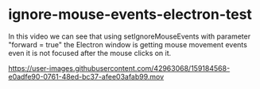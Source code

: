 # ignore-mouse-events-electron-test

In this video we can see that using setIgnoreMouseEvents with parameter "forward = true" the Electron window is getting mouse movement events even 
it is not focused after the mouse clicks on it.


https://user-images.githubusercontent.com/42963068/159184568-e0adfe90-0761-48ed-bc37-afee03afab99.mov

